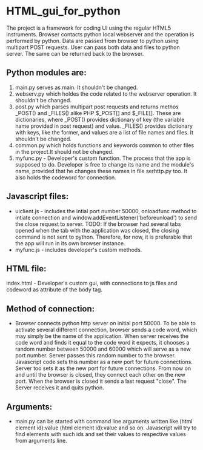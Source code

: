 # HTML_gui_for_python
The project is a framework for coding UI using the regular HTML5 instruments. Browser contacts python local webserver and the operation is performed by python. 
Data are passed from browser to python using multipart POST requests. User can pass both data and files to python server. The same can be returned back to the browser.

## Python modules are: 
1. main.py serves as main. It shouldn't be changed.
2. webserv.py which holdes the code related to the webserver operation. It shouldn't be changed.
3. post.py which parses multipart post requests and returns methos _POST() and _FILES() alike PHP $_POST[] and $_FILE[]. These are dictionaries, where _POST() provides dictionary of key (the variable name provided in post request) and value. _FILES() provides dictionary with keys, like the former, and values are a list of file names and files. It shouldn't be changed.
4. common.py which holds functions and keywords common to other files in the project.It should not be changed.
5. myfunc.py - Developer's custom function. The process that the app is supposed to do. Developer is free to change its name and the module's name, provided that he changes these names in file serhttp.py too. It also holds the codeword for connection.

## Javascript files:
- uiclient.js - includes the intial port number 50000, onloadfunc method to intiate connection and window.addEventListener('beforeunload') to send the close request to server. TODO: If the browser had several tabs opened when the tab with the application was closed, the closing command is not sent to python. Therefore, for now, it is preferable that the app will run in its own browser instance.
- myfunc.js - includes developer's custom methods.

## HTML file:
index.html - Developer's custom gui, with connections to js files and codeword as attribute of the body tag.

## Method of connection:
- Browser connects python http server on initial port 50000. To be able to activate several different connection, browser sends a code word, which may simply be the name of the application. When server receives the code word and finds it equal to the code word it expects, it chooses a random number between 50000 and 60000 which will serve as a new port number. Server passes this random number to the browser. Javascript code sets this number as a new port for future connections. Server too sets it as the new port for future connections. From now on and until the browser is closed, they connect each other on the new port. When the browser is closed it sends a last request "close". The Server receives it and quits python.

## Arguments:
- main.py can be started with command line arguments written like (html element id):value (html element id):value and so on. Javascript will try to find elements with such ids and set their values to respective values from arguments line.
